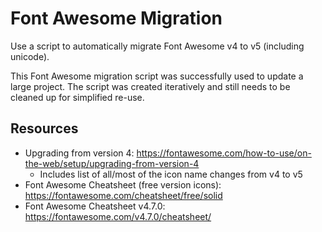 # Font Awesome Migration
Use a script to automatically migrate Font Awesome v4 to v5 (including unicode).

This Font Awesome migration script was successfully used to update a large project. The script was created iteratively and still needs to be cleaned up for simplified re-use.

## Resources

- Upgrading from version 4: https://fontawesome.com/how-to-use/on-the-web/setup/upgrading-from-version-4
    - Includes list of all/most of the icon name changes from v4 to v5
- Font Awesome Cheatsheet (free version icons): https://fontawesome.com/cheatsheet/free/solid
- Font Awesome Cheatsheet v4.7.0: https://fontawesome.com/v4.7.0/cheatsheet/
